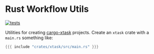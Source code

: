 # Rust Workflow Utils

[![tests](https://github.com/simon-bourne/rust-project/actions/workflows/tests.yml/badge.svg)](https://github.com/simon-bourne/rust-project/actions/workflows/tests.yml)

Utilities for creating [cargo-xtask](https://github.com/matklad/cargo-xtask) projects. Create an `xtask` crate with a `main.rs` something like:

```rust
{{{ include "crates/xtask/src/main.rs" }}}
```
